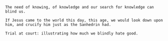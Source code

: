     The need of knowing, of knowledge and our search for knowledge can blind us.

    If Jesus came to the world this day, this age, we would look down upon him, and crucify him just as the Sanhedrin had.

    Trial at court: illustrating how much we blindly hate good.
